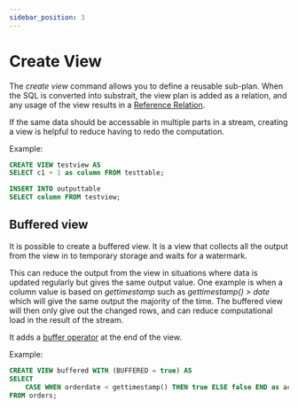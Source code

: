 ```yaml
---
sidebar_position: 3
---
```


# Create View

The *create view* command allows you to define a reusable sub-plan.
When the SQL is converted into substrait, the view plan is added as a relation, and any usage of the view results in a [Reference Relation](https://substrait.io/relations/logical_relations/#reference-operator).

If the same data should be accessable in multiple parts in a stream, creating a view is helpful to reduce having to redo the computation.

Example:

```sql
CREATE VIEW testview AS
SELECT c1 + 1 as column FROM testtable;

INSERT INTO outputtable
SELECT column FROM testview;
```

## Buffered view

It is possible to create a buffered view.
It is a view that collects all the output from the view in to temporary storage and waits for a watermark.

This can reduce the output from the view in situations where data is updated regularly but gives the same output value.
One example is when a column value is based on *gettimestamp* such as *gettimestamp() > date* which will give the same output
the majority of the time. The buffered view will then only give out the changed rows, and can reduce computational load in the result of the stream.

It adds a [buffer operator](/docs/operators/buffer) at the end of the view.

Example:

```sql
CREATE VIEW buffered WITH (BUFFERED = true) AS
SELECT
    CASE WHEN orderdate < gettimestamp() THEN true ELSE false END as active
FROM orders;
```